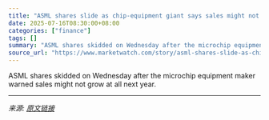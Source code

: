 ```yaml
---
title: "ASML shares slide as chip-equipment giant says sales might not grow at all next year"
date: 2025-07-16T08:30:00+08:00
categories: ["finance"]
tags: []
summary: "ASML shares skidded on Wednesday after the microchip equipment maker warned sales might not grow at all next year."
source_url: "https://www.marketwatch.com/story/asml-shares-slide-as-chip-equipment-giant-says-sales-might-not-grow-at-all-next-year-d5abc4d5?mod=mw_rss_topstories"
---
```


ASML shares skidded on Wednesday after the microchip equipment maker warned sales might not grow at all next year.

---

*来源: [原文链接](https://www.marketwatch.com/story/asml-shares-slide-as-chip-equipment-giant-says-sales-might-not-grow-at-all-next-year-d5abc4d5?mod=mw_rss_topstories)*
